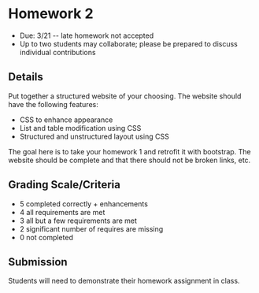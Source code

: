 # Homework 2

* Due: 3/21 -- late homework not accepted
* Up to two students may collaborate; please be prepared to discuss individual contributions

## Details

Put together a structured website of your choosing.  The website should have the following features:

* CSS to enhance appearance
* List and table modification using CSS
* Structured and unstructured layout using CSS

The goal here is to take your homework 1 and retrofit it with bootstrap.  The website should be complete and that there should not be broken links, etc.

## Grading Scale/Criteria

* 5 completed correctly + enhancements
* 4 all requirements are met
* 3 all but a few requirements are met
* 2 significant number of requires are missing
* 0 not completed

## Submission

Students will need to demonstrate their homework assignment in class.
